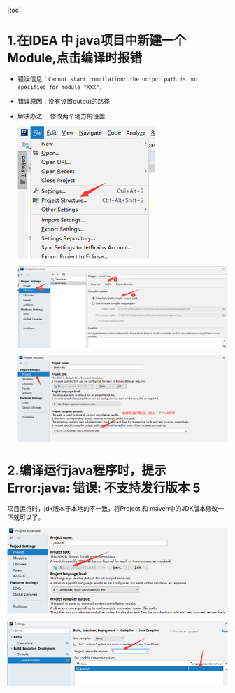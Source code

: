 [toc]



# 1.在IDEA 中 java项目中新建一个Module,点击编译时报错

- 错误信息：`Cannot start compilation: the output path is not specified for module "XXX".`

- 错误原因：没有设置output的路径

- 解决办法： 修改两个地方的设置

  ![image-20201108164022093](一些编码时出现的错误.assets/image-20201108164022093.png)

  ![image-20201108164111875](一些编码时出现的错误.assets/image-20201108164111875.png)

  ![image-20201108164155889](一些编码时出现的错误.assets/image-20201108164155889.png)



# 2.编译运行java程序时，提示Error:java: 错误: 不支持发行版本 5

项目运行时，jdk版本于本地的不一致，将Project 和 maven中的JDK版本修改一下就可以了。

![image-20201112170837918](一些编码时出现的错误.assets/image-20201112170837918.png)

![image-20201112170622616](一些编码时出现的错误.assets/image-20201112170622616.png)